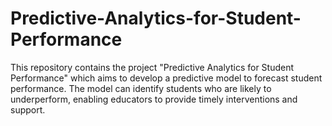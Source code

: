 # Predictive-Analytics-for-Student-Performance
This repository contains the project "Predictive Analytics for Student Performance" which aims to develop a predictive model to forecast student performance. The model can identify students who are likely to underperform, enabling educators to provide timely interventions and support.
